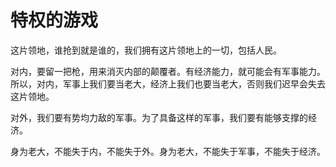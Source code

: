 # 特权的游戏

这片领地，谁抢到就是谁的，我们拥有这片领地上的一切，包括人民。

对内，要留一把枪，用来消灭内部的颠覆者。有经济能力，就可能会有军事能力。所以，对内，军事上我们要当老大，经济上我们也要当老大，否则我们迟早会失去这片领地。

对外，我们要有势均力敌的军事。为了具备这样的军事，我们要有能够支撑的经济。

身为老大，不能失于内，不能失于外。身为老大，不能失于军事，不能失于经济。
